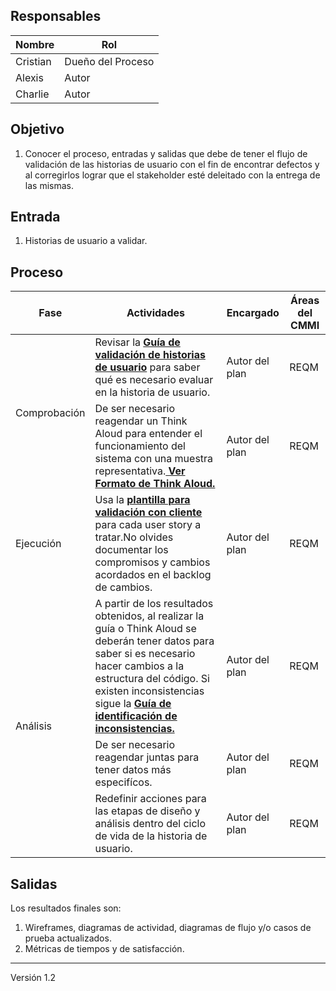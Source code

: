 
## Responsables
| Nombre    | Rol               |
| --------- | ----------------- |
| Cristian     | Dueño del Proceso |
| Alexis    | Autor      |
| Charlie    | Autor      |


## Objetivo
1. Conocer el proceso, entradas y salidas que debe de tener el flujo de validación de las historias de usuario con el fin de encontrar defectos y al corregirlos lograr que el stakeholder esté deleitado con la entrega de las mismas.

## Entrada 
1. Historias de usuario a validar.

## Proceso

<table>
  <thead>
    <tr>
      <th>Fase</th>
      <th>Actividades</th>
      <th>Encargado</th>
      <th>Áreas del CMMI</th>
    </tr>
  </thead>
  <tbody>
    <tr>
      <td rowspan="2">Comprobación</td>
      <td>Revisar la <strong><a href="https://github.com/novaDepto/Nova/wiki/Guía-de-validación-de-historias-de-usuario">Guía de validación de historias de usuario</a></strong> para saber qué es necesario evaluar en la historia de usuario.</td>
      <td>Autor del plan</td>
      <td>REQM</td>
    </tr>
    <tr>
    <td>De ser necesario reagendar un Think Aloud para entender el funcionamiento del sistema con una muestra representativa.<strong><a href="https://drive.google.com/file/d/1AiwO6-m2auzmky6S-LVg5ssMjTsxumKl/view?usp=sharing"> Ver Formato de Think Aloud.</a></strong> </td>
      <td>Autor del plan</td>
      <td>REQM</td>
    </tr>
    <tr>
     <td>Ejecución</td>
     <td>Usa la <strong><a href="https://docs.google.com/spreadsheets/d/17N34zCkKkA4rHp_mF5eHi9PtrRDht8qFl5xqETTHyZk/edit#gid=0">plantilla para validación con cliente</a></strong> para cada user story a tratar.No olvides documentar los compromisos y cambios acordados en el backlog de cambios.
</td>
<td>Autor del plan</td>
<td>REQM</td>
    </tr>
    <tr>
      <td rowspan="3">Análisis</td>
      <td>A partir de los resultados obtenidos, al realizar la guía o Think Aloud se deberán tener datos para saber si es necesario hacer cambios a la estructura del código. Si existen inconsistencias sigue la <strong> <a href="https://github.com/novaDepto/Nova/wiki/Gu%C3%ADa-de-identificaci%C3%B3n-de-inconsistencias"> Guía de identificación de inconsistencias.</a> </strong> </td>
      <td>Autor del plan</td>
      <td>REQM</td>
    </tr>
    <tr>
        <td>De ser necesario reagendar juntas para tener datos más especifícos.</td>
        <td>Autor del plan</td>
        <td>REQM</td>
    </tr>
    <tr>
        <td>Redefinir acciones para las etapas de diseño y análisis dentro del ciclo de vida de la historia de usuario.</td>
        <td>Autor del plan</td>
        <td>REQM</td>
    </tr>
  </tbody>
</table>

## Salidas
Los resultados finales son:
1. Wireframes, diagramas de actividad, diagramas de flujo y/o casos de prueba actualizados.
2. Métricas de tiempos y de satisfacción.

***
Versión 1.2


